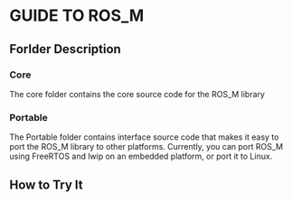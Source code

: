 # GUIDE TO ROS_M

## Forlder Description

### Core
The core folder contains the core source code for the ROS_M library

### Portable
The Portable folder contains interface source code that makes it easy to port the ROS_M library to other platforms.
Currently, you can port ROS_M using FreeRTOS and lwip on an embedded platform, or port it to Linux.

## How to Try It



